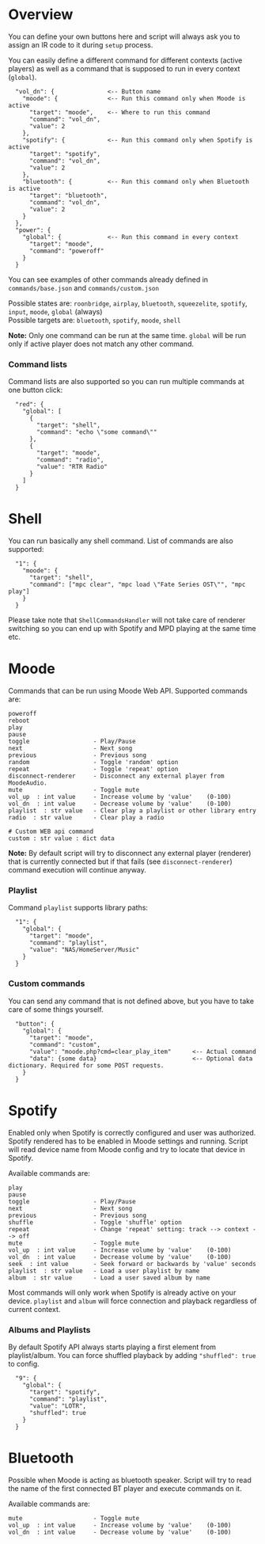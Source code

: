 # Overview
You can define your own buttons here and script will always ask you to assign an IR code to it during <code>setup</code> process.

You can easily define a different command for different contexts (active players) as well as a command that is supposed to run in every context (<code>global</code>).

      "vol_dn": {               <-- Button name
        "moode": {              <-- Run this command only when Moode is active
          "target": "moode",    <-- Where to run this command
          "command": "vol_dn",
          "value": 2
        },
        "spotify": {            <-- Run this command only when Spotify is active
          "target": "spotify",
          "command": "vol_dn",
          "value": 2
        },
        "bluetooth": {          <-- Run this command only when Bluetooth is active
          "target": "bluetooth",
          "command": "vol_dn",
          "value": 2
        }
      },
      "power": {
        "global": {             <-- Run this command in every context
          "target": "moode",
          "command": "poweroff"
        }
      }
      
You can see examples of other commands already defined in <code>commands/base.json</code> and <code>commands/custom.json</code>

Possible states are: <code>roonbridge</code>, <code>airplay</code>, <code>bluetooth</code>, <code>squeezelite</code>, <code>spotify</code>, <code>input</code>, <code>moode</code>, <code>global</code> (always)\
Possible targets are: <code>bluetooth</code>, <code>spotify</code>, <code>moode</code>, <code>shell</code>

**Note:** Only one command can be run at the same time. <code>global</code> will be run only if active player does not match any other command.

### Command lists
Command lists are also supported so you can run multiple commands at one button click:

      "red": {
        "global": [
          {
            "target": "shell",
            "command": "echo \"some command\""
          },
          {
            "target": "moode",
            "command": "radio",
            "value": "RTR Radio"
          }
        ]
      }

# Shell
You can run basically any shell command. List of commands are also supported:

      "1": {
        "moode": {
          "target": "shell",
          "command": ["mpc clear", "mpc load \"Fate Series OST\"", "mpc play"]
        }
      }
      
Please take note that <code>ShellCommandsHandler</code> will not take care of renderer switching so you can end up with Spotify and MPD playing at the same time etc.

# Moode
Commands that can be run using Moode Web API. Supported commands are:

    poweroff
    reboot
    play
    pause
    toggle                  - Play/Pause
    next                    - Next song
    previous                - Previous song
    random                  - Toggle 'random' option
    repeat                  - Toggle 'repeat' option
    disconnect-renderer     - Disconnect any external player from MoodeAudio.
    mute                    - Toggle mute
    vol_up  : int value     - Increase volume by 'value'    (0-100)
    vol_dn  : int value     - Decrease volume by 'value'    (0-100)
    playlist  : str value   - Clear play a playlist or other library entry
    radio  : str value      - Clear play a radio
    
    # Custom WEB api command
    custom : str value : dict data
    
**Note:** By default script will try to disconnect any external player (renderer) that is currently connected but if that fails (see <code>disconnect-renderer</code>) command execution will continue anyway.

### Playlist
Command <code>playlist</code> supports library paths:

      "1": {
        "global": {
          "target": "moode",
          "command": "playlist",
          "value": "NAS/HomeServer/Music"
        }
      }
    
### Custom commands
You can send any command that is not defined above, but you have to take care of some things yourself.

      "button": {
        "global": {
          "target": "moode",
          "command": "custom",
          "value": "moode.php?cmd=clear_play_item"      <-- Actual command
          "data": {some data}                           <-- Optional data dictionary. Required for some POST requests.
        }
      }

# Spotify
Enabled only when Spotify is correctly configured and user was authorized. Spotify rendered has to be enabled in Moode settings and running. Script will read device name from Moode config and try to locate that device in Spotify.

Available commands are:

    play
    pause
    toggle                  - Play/Pause
    next                    - Next song
    previous                - Previous song
    shuffle                 - Toggle 'shuffle' option
    repeat                  - Change 'repeat' setting: track --> context --> off
    mute                    - Toggle mute
    vol_up  : int value     - Increase volume by 'value'    (0-100)
    vol_dn  : int value     - Decrease volume by 'value'    (0-100)
    seek  : int value       - Seek forward or backwards by 'value' seconds
    playlist  : str value   - Load a user playlist by name
    album  : str value      - Load a user saved album by name
    
Most commands will only work when Spotify is already active on your device. <code>playlist</code> and <code>album</code> will force connection and playback regardless of current context.
    
### Albums and Playlists
By default Spotify API always starts playing a first element from playlist/album. You can force shuffled playback by adding <code>"shuffled": true</code> to config.

      "9": {
        "global": {
          "target": "spotify",
          "command": "playlist",
          "value": "LOTR",
          "shuffled": true
        }
      }

# Bluetooth
Possible when Moode is acting as bluetooth speaker. Script will try to read the name of the first connected BT player and execute commands on it.

Available commands are:

    mute                    - Toggle mute
    vol_up  : int value     - Increase volume by 'value'    (0-100)
    vol_dn  : int value     - Decrease volume by 'value'    (0-100)
